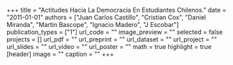 +++
title = "Actitudes Hacia La Democracia En Estudiantes Chilenos."
date = "2011-01-01"
authors = ["Juan Carlos Castillo", "Cristian Cox", "Daniel Miranda", "Martin Bascope", "Ignacio Madero", "J Escobar"]
publication_types = ["1"]
url_code = ""
image_preview = ""
selected = false
projects = []
url_pdf = ""
url_preprint = ""
url_dataset = ""
url_project = ""
url_slides = ""
url_video = ""
url_poster = ""
math = true
highlight = true
[header]
image = ""
caption = ""
+++
